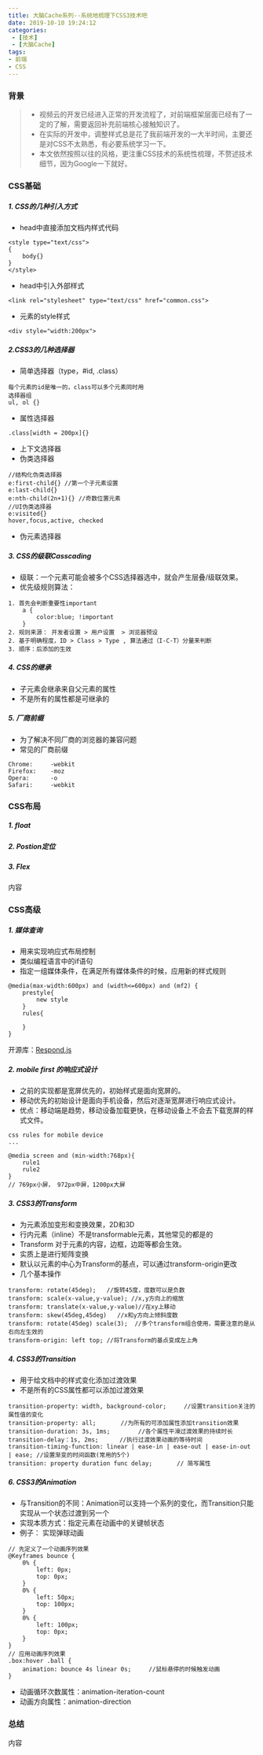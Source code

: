 ```yaml
---
title: 大脑Cache系列--系统地梳理下CSS3技术吧
date: 2019-10-10 19:24:12
categories: 
 - [技术]
 - [大脑Cache]
tags:
- 前端
- CSS
---
```

### 背景
> - 视频云的开发已经进入正常的开发流程了，对前端框架层面已经有了一定的了解，需要返回补充前端核心接触知识了。
> - 在实际的开发中，调整样式总是花了我前端开发的一大半时间，主要还是对CSS不太熟悉，有必要系统学习一下。
> - 本文依然按照以往的风格，更注重CSS技术的系统性梳理，不赘述技术细节，因为Google一下就好。

### CSS基础
##### 1.  CSS的几种引入方式
- head中直接添加文档内样式代码

<!--more-->

```
<style type="text/css">
{
    body{}
}
</style>
```
- head中引入外部样式

```
<link rel="stylesheet" type="text/css" href="common.css">
```

- 元素的style样式

```
<div style="width:200px">
```

##### 2.CSS3的几种选择器
- 简单选择器（type，#id, .class）

```
每个元素的id是唯一的，class可以多个元素同时用
选择器组
ul, ol {}
```
- 属性选择器

```
.class[width = 200px]{}
```
- 上下文选择器
- 伪类选择器

```
//结构化伪类选择器
e:first-child{} //第一个子元素设置
e:last-child{}
e:nth-child(2n+1){} //奇数位置元素
//UI伪类选择器
e:visited{}
hover,focus,active, checked
```
- 伪元素选择器

##### 3. CSS的级联Casscading
- 级联：一个元素可能会被多个CSS选择器选中，就会产生层叠/级联效果。
- 优先级规则算法：

```
1. 首先会判断重要性important
    a {
        color:blue; !important
    }
2. 规则来源： 开发者设置 > 用户设置  > 浏览器预设
2. 基于明确程度，ID > Class > Type , 算法通过（I-C-T）分量来判断
3. 顺序：后添加的生效
```
##### 4. CSS的继承
- 子元素会继承来自父元素的属性
- 不是所有的属性都是可继承的

##### 5. 厂商前缀
- 为了解决不同厂商的浏览器的兼容问题
- 常见的厂商前缀

```
Chrome:     -webkit
Firefox:    -moz
Opera:      -o
Safari:     -webkit
```

### CSS布局
##### 1. float

##### 2. Postion定位

##### 3. Flex
内容

### CSS高级
##### 1. 媒体查询
- 用来实现响应式布局控制
- 类似编程语言中的if语句
- 指定一组媒体条件，在满足所有媒体条件的时候，应用新的样式规则

```
@media(max-width:600px) and (width<=600px) and (mf2) {
    prestyle{
        new style
    }
    rules{

    }
}
```
开源库：[Respond.js](https://github.com/scottjehl/Respond/)

##### 2. mobile first 的响应式设计
- 之前的实现都是宽屏优先的，初始样式是面向宽屏的。
- 移动优先的初始设计是面向手机设备，然后对逐渐宽屏进行响应式设计。
- 优点：移动端是趋势，移动设备加载更快，在移动设备上不会去下载宽屏的样式文件。

```
css rules for mobile device 
...

@media screen and (min-width:768px){
    rule1
    rule2
}
// 769px小屏， 972px中屏，1200px大屏
```

##### 3. CSS3的Transform
- 为元素添加变形和变换效果，2D和3D
- 行内元素（inline）不是transformable元素，其他常见的都是的
- Transform 对于元素的内容，边框，边距等都会生效。
- 实质上是进行矩阵变换
- 默认以元素的中心为Transform的基点，可以通过transform-origin更改
- 几个基本操作

```
transform: rotate(45deg);   //旋转45度，度数可以是负数
transform: scale(x-value,y-value); //x,y方向上的缩放
transform: translate(x-value,y-value)//在xy上移动
transform: skew(45deg,45deg)   //x和y方向上倾斜度数
transform: rotate(45deg) scale(3);  //多个transform组合使用，需要注意的是从右向左生效的
transform-origin: left top; //将Transform的基点变成左上角
```

##### 4. CSS3的Transition
- 用于给文档中的样式变化添加过渡效果
- 不是所有的CSS属性都可以添加过渡效果

```
transition-property: width, background-color;     //设置transition关注的属性值的变化
transition-property: all;       //为所有的可添加属性添加transition效果
transition-duration: 3s, 1ms;        //各个属性平滑过渡效果的持续时长
transition-delay：1s, 2ms;      //执行过渡效果动画的等待时间
transition-timing-function: linear | ease-in | ease-out | ease-in-out | ease; //设置渐变的时间函数(常用的5个)
transition: property duration func delay;       // 简写属性
```

##### 6. CSS3的Animation
- 与Transition的不同：Animation可以支持一个系列的变化，而Transition只能实现从一个状态过渡到另一个
- 实现本质方式：指定元素在动画中的关键帧状态
- 例子： 实现弹球动画

```
// 先定义了一个动画序列效果
@Keyframes bounce {     
    0% {
        left: 0px;
        top: 0px;
    }
    0% {
        left: 50px;
        top: 100px;
    }
    0% {
        left: 100px;
        top: 0px;
    }
}
// 应用动画序列效果
.box:hover .ball {
    animation: bounce 4s linear 0s;     //鼠标悬停的时候触发动画
}
```
- 动画循环次数属性：animation-iteration-count
- 动画方向属性：animation-direction


### 总结
内容